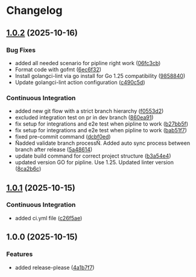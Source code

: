 # Changelog

## [1.0.2](https://github.com/AvdienkoSergey/sso/compare/sso-v1.0.1...sso-v1.0.2) (2025-10-16)


### Bug Fixes

* added all needed scenario for pipline right work ([06fc3cb](https://github.com/AvdienkoSergey/sso/commit/06fc3cb40937e7b3900115dfcdadf9c275cf9b67))
* Format code with gofmt ([6ec6f32](https://github.com/AvdienkoSergey/sso/commit/6ec6f321bb3ef5951923e1d8b7f0e099f14610de))
* Install golangci-lint via go install for Go 1.25 compatibility ([9858840](https://github.com/AvdienkoSergey/sso/commit/9858840b892c563b46b8a90a92666d1051ca600b))
* Update golangci-lint action configuration ([c490c5d](https://github.com/AvdienkoSergey/sso/commit/c490c5dfc8c76fb4e8ed1c38375bb1769b0d14d7))


### Continuous Integration

* added new git flow with a strict branch hierarchy ([f0553d2](https://github.com/AvdienkoSergey/sso/commit/f0553d27f59dde5079cbd9e98df5681c14f466d2))
* excluded integration test on pr in dev branch ([860ea91](https://github.com/AvdienkoSergey/sso/commit/860ea91292ef7639fc92bb2fe168c3247b6b96f3))
* fix setup for integrations and e2e test when pipline to work ([b27bb5f](https://github.com/AvdienkoSergey/sso/commit/b27bb5fc69c01885a7172befb73fc1759ce64a1a))
* fix setup for integrations and e2e test when pipline to work ([bab51f7](https://github.com/AvdienkoSergey/sso/commit/bab51f7a7b2973a8e5f4502f808b2b83cbc1e950))
* fixed pre-commit command ([dcbf0ed](https://github.com/AvdienkoSergey/sso/commit/dcbf0ede53cee0aa2461b8276f7100eded2eb786))
* Ñadded validate branch processÑ. Added auto sync process between branch after release ([5a48614](https://github.com/AvdienkoSergey/sso/commit/5a48614cceee5d1892dbc01dc336663b8f759b64))
* update build command for correct project structure ([b3a54e4](https://github.com/AvdienkoSergey/sso/commit/b3a54e49227d1122d04cc63dccb4ce53a91de0f2))
* updated version GO for pipline. Use 1.25. Updated linter version ([8ca2b6c](https://github.com/AvdienkoSergey/sso/commit/8ca2b6c14dfe66268375c8159b5df8c4ed6496a5))

## [1.0.1](https://github.com/AvdienkoSergey/sso/compare/sso-v1.0.0...sso-v1.0.1) (2025-10-15)


### Continuous Integration

* added ci.yml file ([c26f5ae](https://github.com/AvdienkoSergey/sso/commit/c26f5ae837af010887a82d71be715ac1ab1e978f))

## 1.0.0 (2025-10-15)


### Features

* added release-please ([4a1b7f7](https://github.com/AvdienkoSergey/sso/commit/4a1b7f71313525bd0b90708d4b93ec4ce5179cee))
